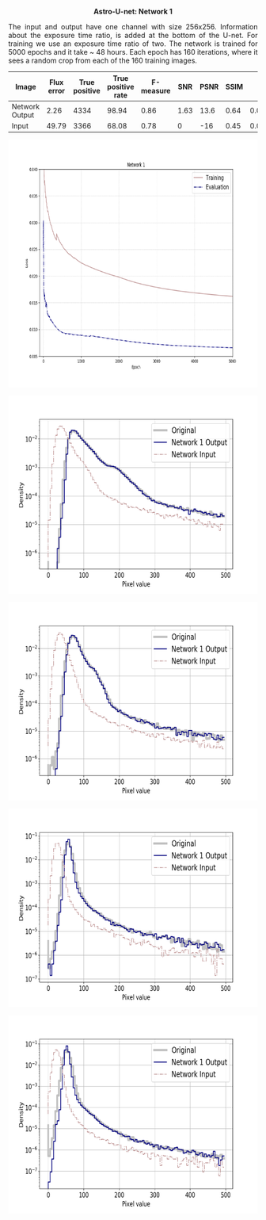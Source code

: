
 <p align="center"> <b>  Astro-U-net:  Network 1 </b> </p>
 
 <p style="text-align:justify">  The input and output have one channel with size 256x256. Information about the exposure time ratio, is added at the bottom of the U-net. For training we use an exposure time ratio of two. The network is trained for 5000 epochs and it take ~ 48 hours. Each epoch has 160 iterations, where it sees a random crop from each of the 160 training images.  </p>
 
 
 
 |Image| Flux error | True positive |	True positive rate |	F-measure| SNR | PSNR | SSIM | KL|
 | --- | --- | --- | --- | --- | --- | --- | --- | --- | 
 |Network Output | 2.26| 4334 | 98.94 | 0.86 | 1.63 | 13.6 | 0.64 | 0.007 |
 |Input | 49.79| 3366 | 68.08 | 0.78 | 0 | -16 | 0.45 | 0.0231 |


<p align="center"><img src="eval_train_loss_net1.png" height="500px"></p>
	
<p align="left"><img src="hist/example1.png" height="400px"></p> <p align="right"><img src="hist/example2.png" height="400px"></p>

<p align="left"><img src="hist/example3.png" height="400px"></p> <p align="right"><img src="hist/example4.png" height="400px"></p>
